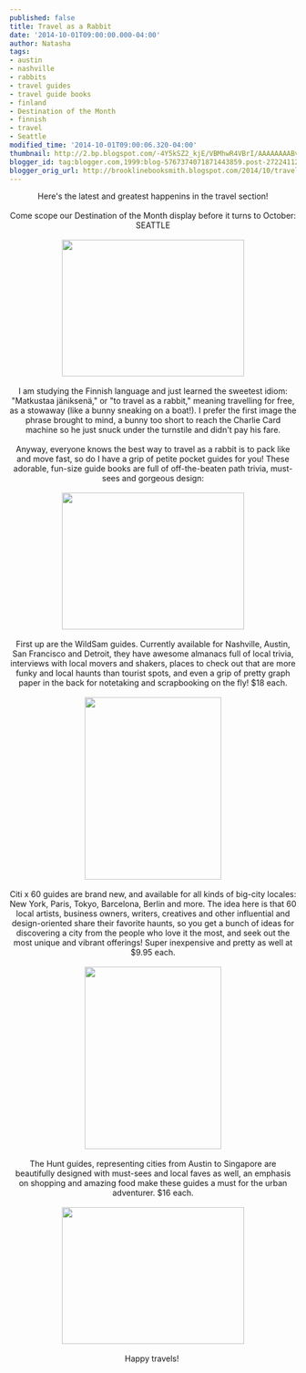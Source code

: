 ```yaml
---
published: false
title: Travel as a Rabbit
date: '2014-10-01T09:00:00.000-04:00'
author: Natasha
tags:
- austin
- nashville
- rabbits
- travel guides
- travel guide books
- finland
- Destination of the Month
- finnish
- travel
- Seattle
modified_time: '2014-10-01T09:00:06.320-04:00'
thumbnail: http://2.bp.blogspot.com/-4Y5kSZ2_kjE/VBMhwR4VBrI/AAAAAAAABvg/I9kNUMTb3Aw/s72-c/Photo%2BSep%2B12%2C%2B12%2B07%2B54.jpg
blogger_id: tag:blogger.com,1999:blog-5767374071871443859.post-2722411298142363123
blogger_orig_url: http://brooklinebooksmith.blogspot.com/2014/10/travel-as-rabbit.html
---
```


<div class="separator" style="clear: both; text-align: center;">Here's the latest and greatest happenins in the travel section!</div><div class="separator" style="clear: both; text-align: center;"><br /></div><div class="separator" style="clear: both; text-align: center;">Come scope our Destination of the Month display before it turns to October: SEATTLE</div><div class="separator" style="clear: both; text-align: center;"><br /></div><div class="separator" style="clear: both; text-align: center;"><a href="http://2.bp.blogspot.com/-4Y5kSZ2_kjE/VBMhwR4VBrI/AAAAAAAABvg/I9kNUMTb3Aw/s1600/Photo%2BSep%2B12%2C%2B12%2B07%2B54.jpg" imageanchor="1" style="margin-left: 1em; margin-right: 1em;"><img border="0" src="http://2.bp.blogspot.com/-4Y5kSZ2_kjE/VBMhwR4VBrI/AAAAAAAABvg/I9kNUMTb3Aw/s1600/Photo%2BSep%2B12%2C%2B12%2B07%2B54.jpg" height="240" width="320" /></a></div><br /><div style="text-align: center;">I am studying the Finnish language and just learned the sweetest idiom: "Matkustaa jäniksenä," or "to travel as a rabbit," meaning travelling for free, as a stowaway (like a bunny sneaking on a boat!). I prefer the first image the phrase brought to mind, a bunny too short to reach the Charlie Card machine so he just snuck under the turnstile and didn't pay his fare.<br /><br />Anyway, everyone knows the best way to travel as a rabbit is to pack like and move fast, so do I have a grip of petite pocket guides for you! These adorable, fun-size guide books are full of off-the-beaten path trivia, must-sees and gorgeous design:</div><div style="text-align: center;"><br /></div><div class="separator" style="clear: both; text-align: center;"><a href="http://2.bp.blogspot.com/-wD_3GNQ4ftA/VChKM24eMuI/AAAAAAAAByU/mma1lChA6eM/s1600/guides.jpg" imageanchor="1" style="margin-left: 1em; margin-right: 1em;"><img border="0" src="http://2.bp.blogspot.com/-wD_3GNQ4ftA/VChKM24eMuI/AAAAAAAAByU/mma1lChA6eM/s1600/guides.jpg" height="240" width="320" /></a></div><div style="text-align: center;"><br /></div><div style="text-align: center;">First up are the WildSam guides. Currently available for Nashville, Austin, San Francisco and Detroit, they have awesome almanacs full of local trivia, interviews with local movers and shakers, places to check out that are more funky and local haunts than tourist spots, and even a grip of pretty graph paper in the back for notetaking and scrapbooking on the fly! $18 each.</div><div style="text-align: center;"><br /></div><div class="separator" style="clear: both; text-align: center;"><a href="http://3.bp.blogspot.com/-Iz-jUM8RYQg/VBMhxES95WI/AAAAAAAABvo/mk4h0l1013c/s1600/Photo%2BSep%2B12%2C%2B12%2B12%2B10.jpg" imageanchor="1" style="margin-left: 1em; margin-right: 1em;"><img border="0" src="http://3.bp.blogspot.com/-Iz-jUM8RYQg/VBMhxES95WI/AAAAAAAABvo/mk4h0l1013c/s1600/Photo%2BSep%2B12%2C%2B12%2B12%2B10.jpg" height="320" width="240" /></a></div><div class="separator" style="clear: both; text-align: center;"><br /></div><div class="separator" style="clear: both; text-align: center;">Citi x 60 guides are brand new, and available for all kinds of big-city locales: New York, Paris, Tokyo, Barcelona, Berlin and more. The idea here is that 60 local artists, business owners, writers, creatives and other influential and design-oriented share their favorite haunts, so you get a bunch of ideas for discovering a city from the people who love it the most, and seek out the most unique and vibrant offerings! Super inexpensive and pretty as well at $9.95 each.</div><br /><div class="separator" style="clear: both; text-align: center;"><a href="http://1.bp.blogspot.com/-6Smg4R2NVqk/VBMh1sFdGBI/AAAAAAAABv4/o88eh5txx-k/s1600/Photo%2BSep%2B12%2C%2B12%2B12%2B27.jpg" imageanchor="1" style="margin-left: 1em; margin-right: 1em;"><img border="0" src="http://1.bp.blogspot.com/-6Smg4R2NVqk/VBMh1sFdGBI/AAAAAAAABv4/o88eh5txx-k/s1600/Photo%2BSep%2B12%2C%2B12%2B12%2B27.jpg" height="320" width="240" /></a></div><div class="separator" style="clear: both; text-align: center;"><br /></div><div class="separator" style="clear: both; text-align: center;">The Hunt guides, representing cities from Austin to Singapore are beautifully designed with must-sees and local faves as well, an emphasis on shopping and amazing food make these guides a must for the urban adventurer. $16 each.</div><br /><div class="separator" style="clear: both; text-align: center;"><a href="http://4.bp.blogspot.com/-U9S79j0VTBE/VBMh4FxfS-I/AAAAAAAABwA/1mSsLOYnfZM/s1600/Photo%2BSep%2B12%2C%2B12%2B12%2B51.jpg" imageanchor="1" style="margin-left: 1em; margin-right: 1em;"><img border="0" src="http://4.bp.blogspot.com/-U9S79j0VTBE/VBMh4FxfS-I/AAAAAAAABwA/1mSsLOYnfZM/s1600/Photo%2BSep%2B12%2C%2B12%2B12%2B51.jpg" height="240" width="320" /></a></div><div class="separator" style="clear: both; text-align: center;"><br /></div><div class="separator" style="clear: both; text-align: center;">Happy travels!&nbsp;</div><br />